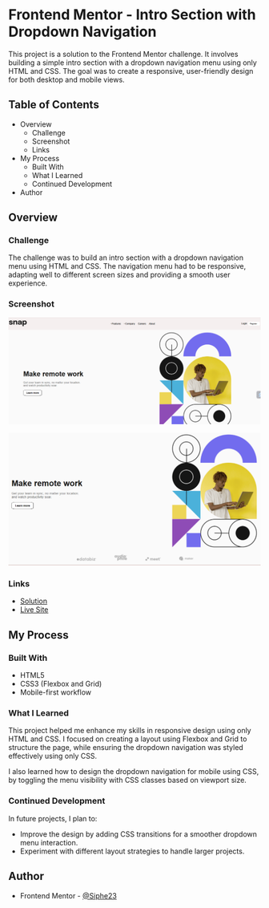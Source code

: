 
# Frontend Mentor - Intro Section with Dropdown Navigation

This project is a solution to the Frontend Mentor challenge. It involves building a simple intro section with a dropdown navigation menu using only HTML and CSS. The goal was to create a responsive, user-friendly design for both desktop and mobile views.

## Table of Contents

- Overview
  - Challenge
  - Screenshot
  - Links
- My Process
  - Built With
  - What I Learned
  - Continued Development
- Author

## Overview

### Challenge

The challenge was to build an intro section with a dropdown navigation menu using HTML and CSS. The navigation menu had to be responsive, adapting well to different screen sizes and providing a smooth user experience.

### Screenshot

![Intro Section Screenshot](./src/images/dropdown.png)

![Intro Section Screenshot](./src/images/dropdown-footer.png)
### Links

- [Solution](#) 
- [Live Site](#)

## My Process

### Built With

- HTML5
- CSS3 (Flexbox and Grid)
- Mobile-first workflow

### What I Learned

This project helped me enhance my skills in responsive design using only HTML and CSS. I focused on creating a layout using Flexbox and Grid to structure the page, while ensuring the dropdown navigation was styled effectively using only CSS.

I also learned how to design the dropdown navigation for mobile using CSS, by toggling the menu visibility with CSS classes based on viewport size.

### Continued Development

In future projects, I plan to:

- Improve the design by adding CSS transitions for a smoother dropdown menu interaction.
- Experiment with different layout strategies to handle larger projects.

## Author

- Frontend Mentor - [@Siphe23](https://www.frontendmentor.io/profile/@Siphe23)
